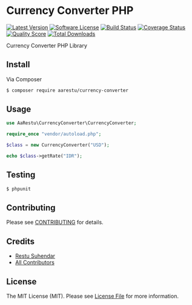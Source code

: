# Currency Converter PHP
[![Latest Version](https://img.shields.io/github/release/aarestu/currency-converter-php.svg?style=flat-square)](https://github.com/aarestu/currency-converter-php/releases)
[![Software License](https://img.shields.io/badge/license-MIT-brightgreen.svg?style=flat-square)](LICENSE.md)
[![Build Status](https://img.shields.io/travis/aarestu/currency-converter-php/master.svg?style=flat-square)](https://travis-ci.org/aarestu/currency-converter-php)
[![Coverage Status](https://img.shields.io/scrutinizer/coverage/g/aarestu/currency-converter-php.svg?style=flat-square)](https://scrutinizer-ci.com/g/aarestu/currency-converter-php/code-structure)
[![Quality Score](https://img.shields.io/scrutinizer/g/aarestu/currency-converter-php.svg?style=flat-square)](https://scrutinizer-ci.com/g/aarestu/currency-converter-php)
[![Total Downloads](https://img.shields.io/packagist/dt/aarestu/currency-converter.svg?style=flat-square)](https://packagist.org/packages/aarestu/currency-converter)

Currency Converter PHP Library

## Install

Via Composer

``` bash
$ composer require aarestu/currency-converter
```

## Usage

``` php
use AaRestu\CurrencyConverter\CurrencyConverter;

require_once "vendor/autoload.php";

$class = new CurrencyConverter("USD");

echo $class->getRate("IDR");
```

## Testing

``` bash
$ phpunit
```

## Contributing

Please see [CONTRIBUTING](https://github.com/aarestu/currency-converter-php/blob/master/CONTRIBUTING.md) for details.

## Credits

- [Restu Suhendar](https://github.com/aarestu)
- [All Contributors](https://github.com/aarestu/currency-converter-php/contributors)

## License

The MIT License (MIT). Please see [License File](LICENSE.md) for more information.

